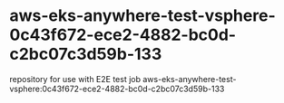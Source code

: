 # aws-eks-anywhere-test-vsphere-0c43f672-ece2-4882-bc0d-c2bc07c3d59b-133
repository for use with E2E test job aws-eks-anywhere-test-vsphere:0c43f672-ece2-4882-bc0d-c2bc07c3d59b-133
